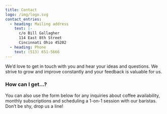 ```yaml
---
title: Contact
logo: /img/logo.svg
contact_entries:
  - heading: Mailing address
    text: |-
      c/o Bill Gallagher
      114 East 8th Street
      Cincinnati Ohio 45202
  - heading: Phone
    text: (513) 651-5666
---
```


We’d love to get in touch with you and hear your ideas and
questions. We strive to grow and improve constantly and your feedback
is valuable for us.

<h3 class="f4 b lh-title mb2">How can I get…?</h3>

You can also use the form below for any inquiries about coffee
availability, monthly subscriptions and scheduling a 1-on-1 session
with our baristas. Don’t be shy, drop us a line!
